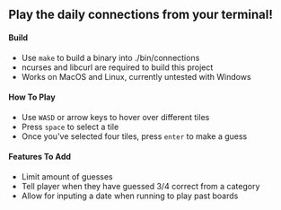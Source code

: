 ## Play the daily connections from your terminal!

#### Build
* Use `make` to build a binary into ./bin/connections
* ncurses and libcurl are required to build this project
* Works on MacOS and Linux, currently untested with Windows

#### How To Play
* Use `WASD` or arrow keys to hover over different tiles
* Press `space` to select a tile
* Once you've selected four tiles, press `enter` to make a guess

#### Features To Add
* Limit amount of guesses
* Tell player when they have guessed 3/4 correct from a category
* Allow for inputing a date when running to play past boards